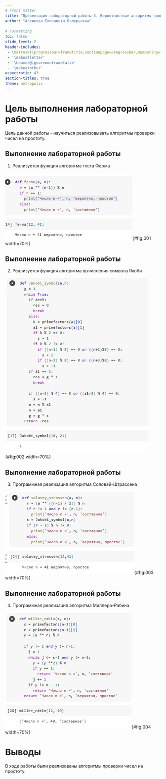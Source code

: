 ```yaml
---
# Front matter
title: "Презентация лабораторной работы 5. Вероятностные алгоритмы проверки чисел на простоту"
author: "Асеинова Елизавета Валерьевна"

# Formatting
toc: false
slide_level: 2
header-includes: 
 - \metroset{progressbar=frametitle,sectionpage=progressbar,numbering=fraction}
 - '\makeatletter'
 - '\beamer@ignorenonframefalse'
 - '\makeatother'
aspectratio: 43
section-titles: true
theme: metropolis
---
```


# Цель выполнения лабораторной работы 

Цель данной работы - научиться реализовывать алгоритмы проверки чисел на простоту.

## Выполнение лабораторной работы

1. Реализуется функция алгоритма теста Ферма

![Программная реализация алгоритма теста Ферма.](image/img1.jpg){#fig:001 width=70%}

## Выполнение лабораторной работы

2. Реализуется функция алгоритма вычисления символа Якоби

![Алгоритм вычисления символа Якоби](image/img2.jpg){#fig:002 width=70%}

## Выполнение лабораторной работы

3. Программная реализация алгоритма Соловэй-Штрассена

![Программная реализация алгоритма Соловэй-Штрассена](image/img3.jpg){#fig:003 width=70%}

## Выполнение лабораторной работы

4. Программная реализация алгоритма Миллера-Рабина

![Программная реализация алгоритма Миллера-Рабина.](image/img4.jpg){#fig:004 width=70%}

# Выводы

В ходе работы были реализованы алгоритмы проверки чисел на простоту.